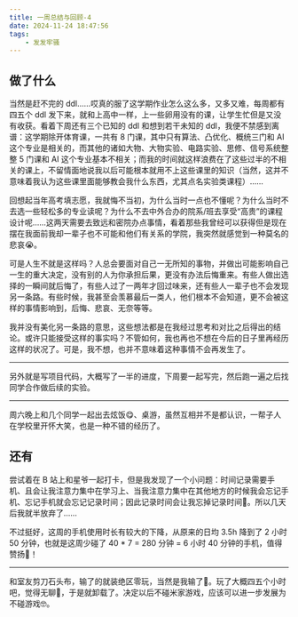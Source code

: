 ```yaml
---
title: 一周总结与回顾-4
date: 2024-11-24 18:47:56
tags:
    - 发发牢骚
---
```


## 做了什么

当然是赶不完的 ddl……哎真的服了这学期作业怎么这么多，又多又难，每周都有四五个 ddl 发下来，就和上高中一样，上一些卵用没有的课，让学生忙但是又没有收获。看着下周还有三个已知的 ddl 和想到若干未知的 ddl，我便不禁感到离谱：这学期除开体育课，一共有 8 门课，其中只有算法、凸优化、概统三门和 AI 这个专业是相关的，而其他的诸如大物、大物实验、电路实验、思修、信号系统整整 5 门课和 AI 这个专业基本不相关；而我的时间就这样浪费在了这些过半的不相关的课上，不留情面地说我以后可能根本就用不上这些课里的知识（当然，这并不意味着我认为这些课里面能够教会我什么东西，尤其点名实验类课程）……

回想起当年高考填志愿，我就悔不当初，为什么当时一点也不懂呢？为什么当时不去选一些轻松多的专业读呢？为什么不去中外合办的院系/班去享受“高贵”的课程设计呢……这两天需要去致远和密院办点事情，看着那些我曾经可以获得但是现在摆在我面前我却一辈子也不可能和他们有关系的学院，我突然就感觉到一种莫名的悲哀😭。

可是人生不就是这样吗？人总会要面对自己一无所知的事物，并做出可能影响自己一生的重大决定，没有别的人为你承担后果，更没有办法后悔重来。有些人做出选择的一瞬间就后悔了，有些人过了一两年才回过味来，还有些人一辈子也不会发现另一条路。有些时候，我甚至会羡慕最后一类人，他们根本不会知道，更不会被这样的事情影响到，后悔、悲哀、无奈等等。

我并没有美化另一条路的意思，这些想法都是在我经过思考和对比之后得出的结论。或许只能接受这样的事实吗？不管如何，我也再也不想在今后的日子里再经历这样的状况了。可是，我不想，也并不意味着这种事情不会再发生了。

---

另外就是写项目代码，大概写了一半的进度，下周要一起写完，然后跑一遍之后找同学合作做后续的实验。

---

周六晚上和几个同学一起出去炫饭😋、桌游，虽然互相并不是都认识，一帮子人在学校里开怀大笑，也是一种不错的经历了。

## 还有

尝试着在 B 站上和星爷一起打卡，但是我发现了一个小问题：时间记录需要手机、且会让我注意力集中在学习上、当我注意力集中在其他地方的时候我会忘记手机、忘记手机就会忘记记录时间；因此记录时间会让我忘掉记录时间🤯。所以几天后我就半放弃了……

不过挺好，这周的手机使用时长有较大的下降，从原来的日均 3.5h 降到了 2 小时 50 分钟，也就是这周少碰了 40 * 7 = 280 分钟 = 6 小时 40 分钟的手机，值得赞扬🥰！

---

和室友剪刀石头布，输了的就装绝区零玩，当然是我输了🥲。玩了大概四五个小时吧，觉得无聊🫠，于是就卸载了。决定以后不碰米家游戏，应该可以进一步发展为不碰游戏🤓。

